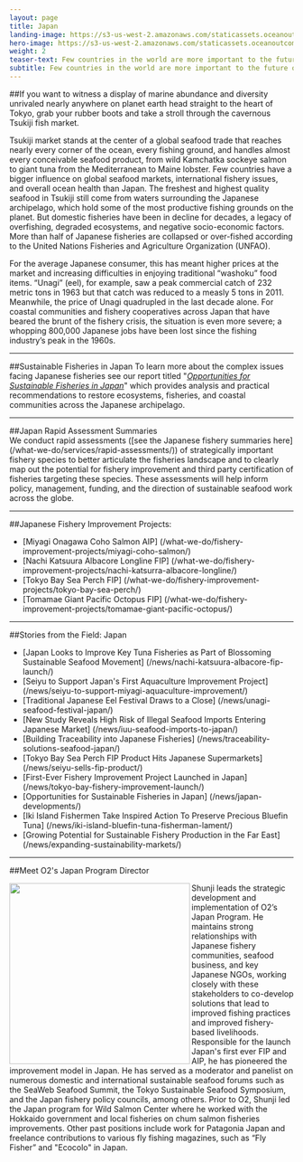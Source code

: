 ```yaml
---
layout: page
title: Japan
landing-image: https://s3-us-west-2.amazonaws.com/staticassets.oceanoutcomes.org/rollover+images/japanese-fisheries-hover.jpg
hero-image: https://s3-us-west-2.amazonaws.com/staticassets.oceanoutcomes.org/hero+photos/japanesefisherieshero.jpg
weight: 2
teaser-text: Few countries in the world are more important to the future of the global fisheries and the sustainability of global seafood supplies than Japan. Bottom line, sustainable fisheries will not be possible without Japan playing a constructive role.
subtitle: Few countries in the world are more important to the future of the global fisheries and the sustainability of global seafood supplies than Japan.
---
```


##If you want to witness a display of marine abundance and diversity unrivaled nearly anywhere on planet earth head straight to the heart of Tokyo, grab your rubber boots and take a stroll through the cavernous Tsukiji fish market.

Tsukiji market stands at the center of a global seafood trade that reaches nearly every corner of the ocean, every fishing ground, and handles almost every conceivable seafood product, from wild Kamchatka sockeye salmon to giant tuna from the Mediterranean to Maine lobster. Few countries have a bigger influence on global seafood markets, international fishery issues, and overall ocean health than Japan. The freshest and highest quality seafood in Tsukiji still come from waters surrounding the Japanese archipelago, which hold some of the most productive fishing grounds on the planet. But domestic fisheries have been in decline for decades, a legacy of overfishing, degraded ecosystems, and negative socio-economic factors. More than half of Japanese fisheries are collapsed or over-fished according to the United Nations Fisheries and Agriculture Organization (UNFAO). 

For the average Japanese consumer, this has meant higher prices at the market and increasing difficulties in enjoying traditional “washoku” food items. “Unagi” (eel), for example, saw a peak commercial catch of 232 metric tons in 1963 but that catch was reduced to a measly 5 tons in 2011. Meanwhile, the price of Unagi quadrupled in the last decade alone. For coastal communities and fishery cooperatives across Japan that have beared the brunt of the fishery crisis, the situation is even more severe; a whopping 800,000 Japanese jobs have been lost since the fishing industry’s peak in the 1960s.

---
##Sustainable Fisheries in Japan
To learn more about the complex issues facing Japanese fisheries see our report titled "<a href="https://s3-us-west-2.amazonaws.com/staticassets.oceanoutcomes.org/supporting+documents/OceanOutcomesJapanOppReport.pdf" target="_blank">*Opportunities for Sustainable Fisheries in Japan*</a>" which provides analysis and practical recommendations to restore ecosystems, fisheries, and coastal communities across the Japanese archipelago.

---
##Japan Rapid Assessment Summaries  
We conduct rapid assessments ([see the Japanese fishery summaries here] (/what-we-do/services/rapid-assessments/)) of strategically important fishery species to better articulate the fisheries landscape and to clearly map out the potential for fishery improvement and third party certification of fisheries targeting these species. These assessments will help inform policy, management, funding, and the direction of sustainable seafood work across the globe.

---
##Japanese Fishery Improvement Projects:

* [Miyagi Onagawa Coho Salmon AIP] (/what-we-do/fishery-improvement-projects/miyagi-coho-salmon/)
* [Nachi Katsuura Albacore Longline FIP] (/what-we-do/fishery-improvement-projects/nachi-katsurra-albacore-longline/)
* [Tokyo Bay Sea Perch FIP] (/what-we-do/fishery-improvement-projects/tokyo-bay-sea-perch/)
* [Tomamae Giant Pacific Octopus FIP] (/what-we-do/fishery-improvement-projects/tomamae-giant-pacific-octopus/)

---
##Stories from the Field: Japan

* [Japan Looks to Improve Key Tuna Fisheries as Part of Blossoming Sustainable Seafood Movement] (/news/nachi-katsuura-albacore-fip-launch/)
* [Seiyu to Support Japan's First Aquaculture Improvement Project] (/news/seiyu-to-support-miyagi-aquaculture-improvement/)
* [Traditional Japanese Eel Festival Draws to a Close] (/news/unagi-seafood-festival-japan/)
* [New Study Reveals High Risk of Illegal Seafood Imports Entering Japanese Market] (/news/iuu-seafood-imports-to-japan/)
* [Building Traceability into Japanese Fisheries] (/news/traceability-solutions-seafood-japan/)
* [Tokyo Bay Sea Perch FIP Product Hits Japanese Supermarkets] (/news/seiyu-sells-fip-product/)
* [First-Ever Fishery Improvement Project Launched in Japan] (/news/tokyo-bay-fishery-improvement-launch/)
* [Opportunities for Sustainable Fisheries in Japan] (/news/japan-developments/)
* [Iki Island Fishermen Take Inspired Action To Preserve Precious Bluefin Tuna] (/news/iki-island-bluefin-tuna-fisherman-lament/)
* [Growing Potential for Sustainable Fishery Production in the Far East] (/news/expanding-sustainability-markets/)

---

##Meet O2's Japan Program Director

<img align="left" src="https://s3-us-west-2.amazonaws.com/staticassets.oceanoutcomes.org/staff+photos/shunjistaffphoto1.jpg" width="320" height="320"> Shunji leads the strategic development and implementation of O2’s Japan Program. He maintains strong relationships with Japanese fishery communities, seafood business, and key Japanese NGOs, working closely with these stakeholders to co-develop solutions that lead to improved fishing practices and improved fishery-based livelihoods. Responsible for the launch Japan's first ever FIP and AIP, he has pioneered the improvement model in Japan. He has served as a moderator and panelist on numerous domestic and international sustainable seafood forums such as the SeaWeb Seafood Summit, the Tokyo Sustainable Seafood Symposium, and the Japan fishery policy councils, among others. Prior to O2, Shunji led the Japan program for Wild Salmon Center where he worked with the Hokkaido government and local fisheries on chum salmon fisheries improvements. Other past positions include work for Patagonia Japan and freelance contributions to various fly fishing magazines, such as “Fly Fisher” and "Ecocolo" in Japan. 
